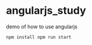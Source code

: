 <!--
 * @Module: 
 * @FileName: 
 * @Description: 
 * @Author: Liuyi
 * @Date: 2019-09-12 15:06:55
 * @LastEditors: Liuyi
 * @LastEditTime: 2019-09-12 15:22:26
 -->
# angularjs_study
demo of how to use angularjs

`
npm install
npm run start
`